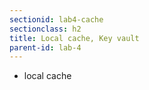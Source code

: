 ```yaml
---
sectionid: lab4-cache
sectionclass: h2
title: Local cache, Key vault
parent-id: lab-4
---
```



- local cache
